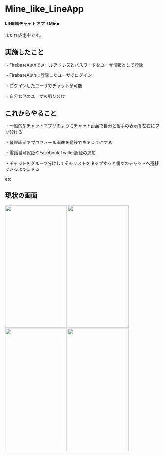 # Mine_like_LineApp
<h4>LINE風チャットアプリMine</h4>

まだ作成途中です。

<h2>実施したこと</h2>

・FirebaseAuthでメールアドレスとパスワードをユーザ情報として登録

・FirebaseAuthに登録したユーザでログイン

・ログインしたユーザでチャットが可能

・自分と他のユーザの切り分け


<h2>これからやること</h2>

・一般的なチャットアプリのようにチャット画面で自分と相手の表示を左右にフリ分ける

・登録画面でプロフィール画像を登録できるようにする

・電話番号認証やFacebook,Twitter認証の追加

・チャットをグループ分けしてそのリストをタップすると個々のチャットへ遷移できるようにする

etc

<h2>現状の画面</h2>

<p>
  <img src="https://user-images.githubusercontent.com/58414435/102074958-e7a74a80-3e48-11eb-8fdc-3ab8f3c72e1a.png" width="200" height="400">  
  <img src="https://user-images.githubusercontent.com/58414435/102074977-ebd36800-3e48-11eb-8d92-7b5c02250d65.png" width="200" height="400">
  <img src="https://user-images.githubusercontent.com/58414435/102074979-ec6bfe80-3e48-11eb-9b79-36f84a3b6e1b.png" width="200" height="400">
  <img src="https://user-images.githubusercontent.com/58414435/102074981-ec6bfe80-3e48-11eb-8c7c-1aa01d84d096.png" width="200" height="400">
</p>

